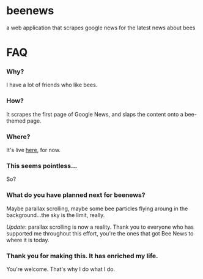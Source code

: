 # beenews
a web application that scrapes google news for the latest news about bees
# FAQ
### Why?
I have a lot of friends who like bees.
### How?
It scrapes the first page of Google News, and slaps the content onto a bee-themed page.
### Where?
It's live [here](http://catmoresco.pythonanywhere.com/), for now.
### This seems pointless...
So?
### What do you have planned next for beenews?
Maybe parallax scrolling, maybe some bee particles flying aroung in the background...the sky is the limit, really.

*Update*: parallax scrolling is now a reality. Thank you to everyone who has supported me throughout this effort, you're the ones that got Bee News to where it is today.
### Thank you for making this. It has enriched my life.
You're welcome. That's why I do what I do.

